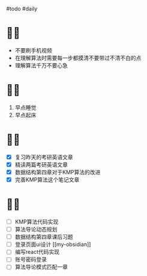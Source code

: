 #todo #daily
# 🙅‍♂️
- 不要刷手机视频
- 在理解算法时需要每一步都摸清不要带过不清不白的点
- 理解算法千万不要心急 
# 🙆‍♂️
1. 早点睡觉
2. 早点起床
# 🧑‍💻
- [x] 复习昨天的考研英语文章
- [x] 精读两篇考研英语文章
- [x] 数据结构第四章对于KMP算法的改进
- [x] 完善KMP算法这个笔记文章

# 🤦‍♂️


- [ ] KMP算法代码实现
- [ ] 算法导论动态规划
- [ ] 数据结构第四章课后习题
- [ ] 登录页面ui设计  [[my-obsidian]]
- [ ] 编写react代码实现
- [ ] 账号密码登录
- [ ] 算法导论模式匹配一章